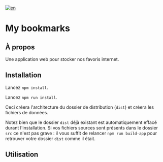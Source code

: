 [![en](https://img.shields.io/badge/lang-en-blue.svg)](README.md)


# My bookmarks

## À propos
Une application web pour stocker nos favoris internet. 

## Installation

Lancez `npm install`.

Lancez `npm run install`.

Ceci créera l'architecture du dossier de distribution (`dist`) et créera les fichiers de données.

Notez bien que le dossier `dist` déjà existant est automatiquement effacé durant l'installation. Si vos fichiers sources sont présents dans le dossier `src` ce n'est pas grave : il vous suffit de relancer `npm run build-app` pour retrouver votre dossier `dist` comme il était. 

## Utilisation
